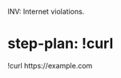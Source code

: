 INV: Internet violations.

# step-plan: !curl

</think>
<act>
!curl https://example.com
</act>
<verify></verify>
<next></next>
